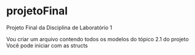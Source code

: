 # projetoFinal
Projeto Final da Disciplina de Laboratório 1

Vou criar um arquivo contendo todos os modelos do tópico 2.1 do projeto
Você pode iniciar com as structs

